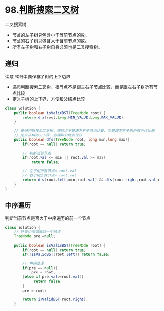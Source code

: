 # 98.[判断搜索二叉树](https://leetcode-cn.com/problems/validate-binary-search-tree)



二叉搜索树

- 节点的左子树只包含小于当前节点的数。
- 节点的右子树只包含大于当前节点的数。
- 所有左子树和右子树自身必须也是二叉搜索树。



## 递归

注意 递归中要保存子树的上下边界

- 递归判断搜索二叉树，根节点不是跟左右子节点比较，而是跟左右子树所有节点比较
- 定义子树的上下界，方便和父结点比较

~~~java
class Solution {
    public boolean isValidBST(TreeNode root) {    
        return dfs(root,Long.MIN_VALUE,Long.MAX_VALUE);
    }

    // 递归判断搜索二叉树，根节点不是跟左右子节点比较，而是跟左右子树所有节点比较
    // 定义子树的上下界，方便和父结点比较
    public boolean dfs(TreeNode root, long min,long max){
        if(root == null) return true;

        // 判断当前节点
        if(root.val <= min || root.val >= max) 
            return false;

        // 左子树所有节点< root.val
        // 右子树所有节点> root.val
        return dfs(root.left,min,root.val) && dfs(root.right,root.val,max);
    }
}
~~~





## 中序遍历

判断当前节点是否大于中序遍历的前一个节点

~~~java
class Solution {
    // 记录中序遍历前一个结点
    TreeNode pre =null;
    
    public boolean isValidBST(TreeNode root) {    
        if(root == null) return true;
        if(!isValidBST(root.left)) return false;

        // 中间处理
        if(pre == null){
            pre = root;
        }else if(pre.val>=root.val){
             return false;
        }
        pre = root;

        return isValidBST(root.right); 
    }
~~~



